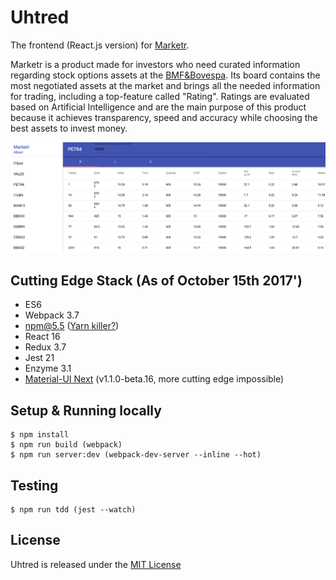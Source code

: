 Uhtred
======================

The frontend (React.js version) for [Marketr](https://sonataxa.tech).

Marketr is a product made for investors who need curated information regarding stock options assets
at the [BMF&Bovespa](http://www.bmfbovespa.com.br/pt_br/). Its board contains the most negotiated assets at the market
and brings all the needed information for trading, including a top-feature called "Rating". Ratings are
evaluated based on Artificial Intelligence and are the main purpose of this product because it achieves
transparency, speed and accuracy while choosing the best assets to invest money.

![Screen 2](screenshots/screen-2.png)

Cutting Edge Stack (As of October 15th 2017')
--------
  * ES6
  * Webpack 3.7
  * npm@5.5 ([Yarn killer?](https://medium.com/netscape/npm-5-yarn-killer-ba69737b24d0))
  * React 16
  * Redux 3.7
  * Jest 21
  * Enzyme 3.1
  * [Material-UI Next](https://material-ui-next.com) (v1.1.0-beta.16, more cutting edge impossible)

Setup & Running locally
--------
	$ npm install
	$ npm run build (webpack)
	$ npm run server:dev (webpack-dev-server --inline --hot)

Testing
--------
	$ npm run tdd (jest --watch)

License
------------
Uhtred is released under the [MIT License](https://opensource.org/licenses/MIT)
